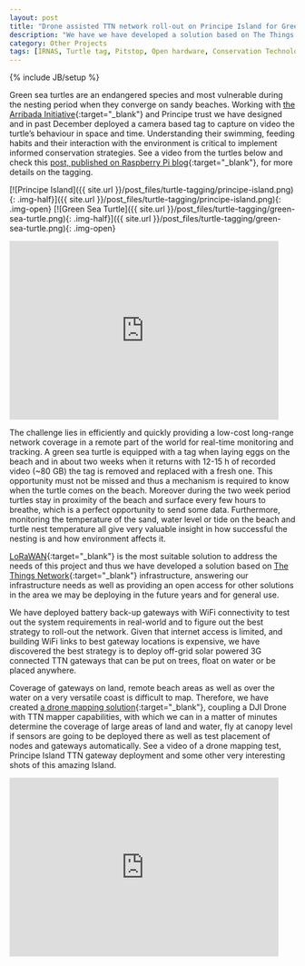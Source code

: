 ```yaml
---
layout: post
title: "Drone assisted TTN network roll-out on Principe Island for Green Sea Turtle monitoring"
description: "We have we have developed a solution based on The Things Network infrastructure to provide a low-cost long-range network coverage in a remote part of the world for real-time monitoring and tracking of endangered green sea turtles."
category: Other Projects
tags: [IRNAS, Turtle tag, Pitstop, Open hardware, Conservation Technologies, Arribada Initiative, The Things Network, LoRaWAN, Drone mapping, Principe Island, Green Sea Turtle]
---
```

{% include JB/setup %}


Green sea turtles are an endangered species and most vulnerable during the nesting period when they converge on sandy beaches. Working with [the Arribada Initiative](http://blog.arribada.org/){:target="_blank"} and Principe trust we have designed and in past December deployed a camera based tag to capture on video the turtle’s behaviour in space and time. Understanding their swimming, feeding habits and their interaction with the environment is critical to implement informed conservation strategies. See a video from the turtles below and check this [post, published on Raspberry Pi blog](https://www.raspberrypi.org/blog/sea-turtles/){:target="_blank"}, for more details on the tagging.

[![Principe Island]({{ site.url }}/post_files/turtle-tagging/principe-island.png){: .img-half}]({{ site.url }}/post_files/turtle-tagging/principe-island.png){: .img-open}
[![Green Sea Turtle]({{ site.url }}/post_files/turtle-tagging/green-sea-turtle.png){: .img-half}]({{ site.url }}/post_files/turtle-tagging/green-sea-turtle.png){: .img-open}

<iframe width="94%" height="315" src="https://www.youtube.com/embed/OZ2aXCvQ2hk?rel=0&amp;controls=0" frameborder="0" allowfullscreen></iframe>

The challenge lies in efficiently and quickly providing a low-cost long-range network coverage in a remote part of the world for real-time monitoring and tracking. A green sea turtle is equipped with a tag when laying eggs on the beach and in about two weeks when it returns with 12-15 h of recorded video (~80 GB) the tag is removed and replaced with a fresh one. This opportunity must not be missed and thus a mechanism is required to know when the turtle comes on the beach. Moreover during the two week period turtles stay in proximity of the beach and surface every few hours to breathe, which is a perfect opportunity to send some data. Furthermore, monitoring the temperature of the sand, water level or tide on the beach and turtle nest temperature all give very valuable insight in how successful the nesting is and how environment affects it.

[LoRaWAN](https://www.thethingsnetwork.org/wiki/LoRaWAN/Home){:target="_blank"} is the most suitable solution to address the needs of this project and thus we have developed a solution based on [The Things Network](https://www.thethingsnetwork.org/){:target="_blank"} infrastructure, answering our infrastructure needs as well as providing an open access for other solutions in the area we may be deploying in the future years and for general use.

We have deployed battery back-up gateways with WiFi connectivity to test out the system requirements in real-world and to figure out the best strategy to roll-out the network. Given that internet access is limited, and building WiFi links to best gateway locations is expensive, we have discovered the best strategy is to deploy off-grid solar powered 3G connected TTN gateways that can be put on trees, float on water or be placed anywhere.

Coverage of gateways on land, remote beach areas as well as over the water on a very versatile coast is difficult to map. Therefore, we have created [a drone mapping solution](https://github.com/IRNAS/lora_drone_mapper){:target="_blank"}, coupling a DJI Drone with TTN mapper capabilities, with which we can in a matter of minutes determine the coverage of large areas of land and water, fly at canopy level if sensors are going to be deployed there as well as test placement of nodes and gateways automatically. See a video of a drone mapping test, Principe Island TTN gateway deployment and some other very interesting shots of this amazing Island. 

<iframe width="94%" height="315" src="https://www.youtube.com/embed/K-OUrnSvS4E?rel=0&amp;controls=0" frameborder="0" allowfullscreen></iframe>




